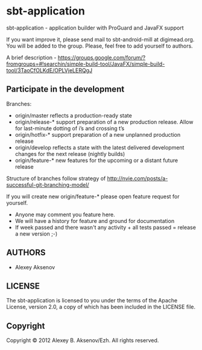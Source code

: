 sbt-application
===============

sbt-application - application builder with ProGuard and JavaFX support

If you want improve it, please send mail to sbt-android-mill at digimead.org. You will be added to the group. Please, feel free to add yourself to authors.

A brief description - https://groups.google.com/forum/?fromgroups=#!searchin/simple-build-tool/JavaFX/simple-build-tool/3TaoCfOLKdE/OPLVjeLERQgJ

## Participate in the development ##

Branches:

* origin/master reflects a production-ready state
* origin/release-* support preparation of a new production release. Allow for last-minute dotting of i’s and crossing t’s
* origin/hotfix-* support preparation of a new unplanned production release
* origin/develop reflects a state with the latest delivered development changes for the next release (nightly builds)
* origin/feature-* new features for the upcoming or a distant future release

Structure of branches follow strategy of http://nvie.com/posts/a-successful-git-branching-model/

If you will create new origin/feature-* please open feature request for yourself.

* Anyone may comment you feature here.
* We will have a history for feature and ground for documentation
* If week passed and there wasn't any activity + all tests passed = release a new version ;-)

AUTHORS
-------

* Alexey Aksenov

LICENSE
-------

The sbt-application is licensed to you under the terms of
the Apache License, version 2.0, a copy of which has been
included in the LICENSE file.

Copyright
---------

Copyright © 2012 Alexey B. Aksenov/Ezh. All rights reserved.
